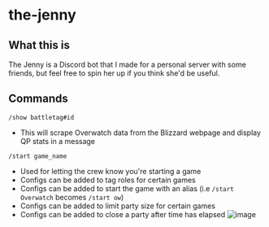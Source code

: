 # the-jenny
## What this is
The Jenny is a Discord bot that I made for a personal server with some friends, but feel free to spin her up if you think she'd be useful.
## Commands

`/show battletag#id`
 - This will scrape Overwatch data from the Blizzard webpage and display QP stats in a message

`/start game_name`
 - Used for letting the crew know you're starting a game
 - Configs can be added to tag roles for certain games
 - Configs can be added to start the game with an alias (i.e `/start Overwatch` becomes `/start ow`)
 - Configs can be added to limit party size for certain games
 - Configs can be added to close a party after time has elapsed
![image](https://github.com/smilepl0x/the-jenny/assets/47682247/115e0450-860f-4c0f-840f-80c6d26cfd16)
